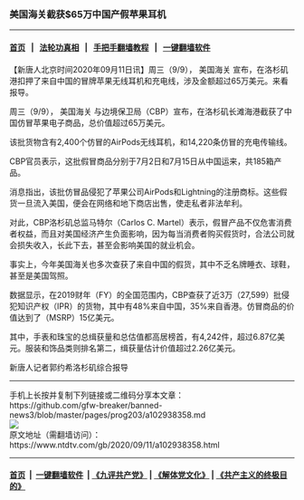 ### 美国海关截获$65万中国产假苹果耳机
------------------------

#### [首页](https://github.com/gfw-breaker/banned-news3/blob/master/README.md) &nbsp;&nbsp;|&nbsp;&nbsp; [法轮功真相](https://github.com/begood0513/basic/blob/master/README.md)  &nbsp;&nbsp;|&nbsp;&nbsp; [手把手翻墙教程](https://github.com/gfw-breaker/guides/wiki)  &nbsp;&nbsp;|&nbsp;&nbsp; [一键翻墙软件](https://github.com/gfw-breaker/nogfw/blob/master/README.md)  



<div><div class="post_content" itemprop="articleBody">
 <p>
  【新唐人北京时间2020年09月11日讯】周三（9/9），
  <ok href="https://www.ntdtv.com/gb/美国海关.htm">
   美国海关
  </ok>
  宣布，在洛杉矶港扣押了来自中国的冒牌苹果无线耳机和充电线，涉及金额超过65万美元。来看报导。
 </p>
 <p>
  周三（9/9），
  <ok href="https://www.ntdtv.com/gb/美国海关.htm">
   美国海关
  </ok>
  与边境保卫局（CBP）宣布，在洛杉矶长滩海港截获了中国仿冒苹果电子商品，总价值超过65万美元。
 </p>
 <p>
  该批货物含有2,400个仿冒的AirPods无线耳机，和14,220条仿冒的充电传输线。
 </p>
 <p>
  CBP官员表示，这批假冒商品分别于7月2日和7月15日从中国运来，共185箱产品。
 </p>
 <p>
  消息指出，该批仿冒品侵犯了苹果公司AirPods和Lightning的注册商标。这些假货一旦流入美国，便会在网络和地下商店出售，使走私者非法牟利。
 </p>
 <p>
  对此，CBP洛杉矶总监马特尔（Carlos C. Martel）表示，假冒产品不仅危害消费者权益，而且对美国经济产生负面影响，因为每当消费者购买假货时，合法公司就会损失收入，长此下去，甚至会影响美国的就业机会。
 </p>
 <p>
  事实上，今年美国海关也多次查获了来自中国的假货，其中不乏名牌睡衣、球鞋，甚至是美国驾照。
 </p>
 <p>
  数据显示，在2019财年（FY）的全国范围内，CBP查获了近3万（27,599）批侵犯知识产权（IPR）的货物，其中有48%来自中国，35%来自香港。仿冒商品的价值达到了（MSRP）15亿美元。
 </p>
 <p>
  其中，手表和珠宝的总缉获量和总估值都高居榜首，有4,242件，超过6.87亿美元。服装和饰品类则排名第二，缉获量估计价值超过2.26亿美元。
 </p>
 <p>
  新唐人记者郭约希洛杉矶综合报导
 </p>
 <div class="single_ad">
 </div>
</div>
</div>
<hr/>
手机上长按并复制下列链接或二维码分享本文章：<br/>
https://github.com/gfw-breaker/banned-news3/blob/master/pages/prog203/a102938358.md <br/>
<a href='https://github.com/gfw-breaker/banned-news3/blob/master/pages/prog203/a102938358.md'><img src='https://github.com/gfw-breaker/banned-news3/blob/master/pages/prog203/a102938358.md.png'/></a> <br/>
原文地址（需翻墙访问）：https://www.ntdtv.com/gb/2020/09/11/a102938358.html


------------------------
#### [首页](https://github.com/gfw-breaker/banned-news3/blob/master/README.md) &nbsp;|&nbsp; [一键翻墙软件](https://github.com/gfw-breaker/nogfw/blob/master/README.md) &nbsp;| [《九评共产党》](https://github.com/gfw-breaker/9ping.md/blob/master/README.md#九评之一评共产党是什么) | [《解体党文化》](https://github.com/gfw-breaker/jtdwh.md/blob/master/README.md) | [《共产主义的终极目的》](https://github.com/gfw-breaker/gczydzjmd.md/blob/master/README.md)


<img src='http://gfw-breaker.win/banned-news3/pages/prog203/a102938358.md' width='0px' height='0px'/>